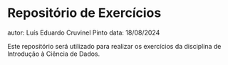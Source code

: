 # Repositório de Exercícios

autor: Luís Eduardo Cruvinel Pinto
data: 18/08/2024

Este repositório será utilizado para realizar os exercícios da disciplina de Introdução à Ciência de Dados.

